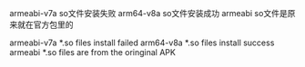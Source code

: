 armeabi-v7a so文件安装失败
arm64-v8a so文件安装成功
armeabi so文件是原来就在官方包里的

armeabi-v7a \*.so files install failed
arm64-v8a \*.so files install success
armeabi \*.so files are from the oringinal APK